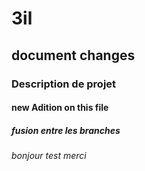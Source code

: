 # 3il
## document changes 
### Description de projet
#### new Adition on this file 
##### fusion entre les branches 
###### bonjour test merci 

